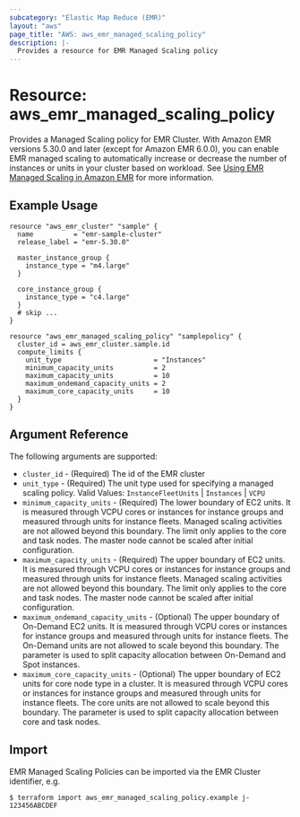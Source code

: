 ```yaml
---
subcategory: "Elastic Map Reduce (EMR)"
layout: "aws"
page_title: "AWS: aws_emr_managed_scaling_policy"
description: |-
  Provides a resource for EMR Managed Scaling policy
---
```


# Resource: aws_emr_managed_scaling_policy

Provides a Managed Scaling policy for EMR Cluster. With Amazon EMR versions 5.30.0 and later (except for Amazon EMR 6.0.0), you can enable EMR managed scaling to automatically increase or decrease the number of instances or units in your cluster based on workload. See [Using EMR Managed Scaling in Amazon EMR](https://docs.aws.amazon.com/emr/latest/ManagementGuide/emr-managed-scaling.html) for more information.

## Example Usage

```hcl
resource "aws_emr_cluster" "sample" {
  name          = "emr-sample-cluster"
  release_label = "emr-5.30.0"

  master_instance_group {
    instance_type = "m4.large"
  }

  core_instance_group {
    instance_type = "c4.large"
  }
  # skip ...
}

resource "aws_emr_managed_scaling_policy" "samplepolicy" {
  cluster_id = aws_emr_cluster.sample.id
  compute_limits {
    unit_type                       = "Instances"
    minimum_capacity_units          = 2
    maximum_capacity_units          = 10
    maximum_ondemand_capacity_units = 2
    maximum_core_capacity_units     = 10
  }
}
```

## Argument Reference

The following arguments are supported:

* `cluster_id` - (Required) The id of the EMR cluster
* `unit_type` - (Required) The unit type used for specifying a managed scaling policy. Valid Values: `InstanceFleetUnits` | `Instances` | `VCPU`
* `minimum_capacity_units` - (Required) The lower boundary of EC2 units. It is measured through VCPU cores or instances for instance groups and measured through units for instance fleets. Managed scaling activities are not allowed beyond this boundary. The limit only applies to the core and task nodes. The master node cannot be scaled after initial configuration.
* `maximum_capacity_units` - (Required) The upper boundary of EC2 units. It is measured through VCPU cores or instances for instance groups and measured through units for instance fleets. Managed scaling activities are not allowed beyond this boundary. The limit only applies to the core and task nodes. The master node cannot be scaled after initial configuration.
* `maximum_ondemand_capacity_units` - (Optional) The upper boundary of On-Demand EC2 units. It is measured through VCPU cores or instances for instance groups and measured through units for instance fleets. The On-Demand units are not allowed to scale beyond this boundary. The parameter is used to split capacity allocation between On-Demand and Spot instances.
* `maximum_core_capacity_units` - (Optional) The upper boundary of EC2 units for core node type in a cluster. It is measured through VCPU cores or instances for instance groups and measured through units for instance fleets. The core units are not allowed to scale beyond this boundary. The parameter is used to split capacity allocation between core and task nodes.

## Import

EMR Managed Scaling Policies can be imported via the EMR Cluster identifier, e.g.
```console
$ terraform import aws_emr_managed_scaling_policy.example j-123456ABCDEF
```
